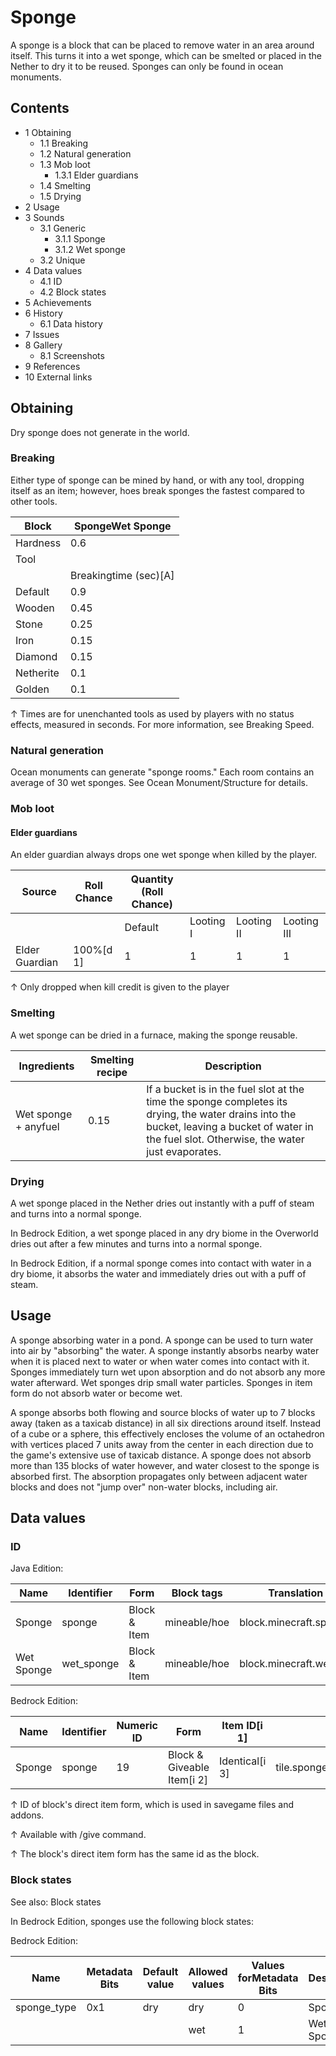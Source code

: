 # Sponge
A sponge is a block that can be placed to remove water in an area around itself. This turns it into a wet sponge, which can be smelted or placed in the Nether to dry it to be reused. Sponges can only be found in ocean monuments.

## Contents
- 1 Obtaining
	- 1.1 Breaking
	- 1.2 Natural generation
	- 1.3 Mob loot
		- 1.3.1 Elder guardians
	- 1.4 Smelting
	- 1.5 Drying
- 2 Usage
- 3 Sounds
	- 3.1 Generic
		- 3.1.1 Sponge
		- 3.1.2 Wet sponge
	- 3.2 Unique
- 4 Data values
	- 4.1 ID
	- 4.2 Block states
- 5 Achievements
- 6 History
	- 6.1 Data history
- 7 Issues
- 8 Gallery
	- 8.1 Screenshots
- 9 References
- 10 External links

## Obtaining
Dry sponge does not generate in the world.

### Breaking
Either type of sponge can be mined by hand, or with any tool, dropping itself as an item; however, hoes break sponges the fastest compared to other tools.

| Block     | SpongeWet Sponge      |
|-----------|-----------------------|
| Hardness  | 0.6                   |
| Tool      |                       |
|           | Breakingtime (sec)[A] |
| Default   | 0.9                   |
| Wooden    | 0.45                  |
| Stone     | 0.25                  |
| Iron      | 0.15                  |
| Diamond   | 0.15                  |
| Netherite | 0.1                   |
| Golden    | 0.1                   |


↑ Times are for unenchanted tools as used by players with no status effects, measured in seconds. For more information, see Breaking Speed.


### Natural generation
Ocean monuments can generate "sponge rooms." Each room contains an average of 30 wet sponges. See Ocean Monument/Structure for details.

### Mob loot
#### Elder guardians
An elder guardian always drops one wet sponge when killed by the player.

| Source         | Roll Chance | Quantity (Roll Chance) |           |            |             |
|----------------|-------------|------------------------|-----------|------------|-------------|
|                |             | Default                | Looting I | Looting II | Looting III |
| Elder Guardian | 100%[d 1]   | 1                      | 1         | 1          | 1           |


↑ Only dropped when kill credit is given to the player


### Smelting
A wet sponge can be dried in a furnace, making the sponge reusable. 

| Ingredients          | Smelting recipe | Description                                                                                                                                                                                      |
|----------------------|-----------------|--------------------------------------------------------------------------------------------------------------------------------------------------------------------------------------------------|
| Wet sponge + anyfuel | 0.15            | If a bucket is in the fuel slot at the time the sponge completes its drying, the water drains into the bucket, leaving a bucket of water in the fuel slot. Otherwise, the water just evaporates. |

### Drying
A wet sponge placed in the Nether dries out instantly with a puff of steam and turns into a normal sponge.

In Bedrock Edition, a wet sponge placed in any dry biome in the Overworld dries out after a few minutes and turns into a normal sponge.

In Bedrock Edition, if a normal sponge comes into contact with water in a dry biome, it absorbs the water and immediately dries out with a puff of steam.

## Usage
A sponge absorbing water in a pond.
A sponge can be used to turn water into air by "absorbing" the water. A sponge instantly absorbs nearby water when it is placed next to water or when water comes into contact with it. Sponges immediately turn wet upon absorption and do not absorb any more water afterward. Wet sponges drip small water particles. Sponges in item form do not absorb water or become wet.

A sponge absorbs both flowing and source blocks of water up to 7 blocks away (taken as a taxicab distance) in all six directions around itself. Instead of a cube or a sphere, this effectively encloses the volume of an octahedron with vertices placed 7 units away from the center in each direction due to the game's extensive use of taxicab distance. A sponge does not absorb more than 135 blocks of water however, and water closest to the sponge is absorbed first. The absorption propagates only between adjacent water blocks and does not "jump over" non-water blocks, including air.

## Data values
### ID
Java Edition:

| Name       | Identifier | Form         | Block tags   | Translation key            |
|------------|------------|--------------|--------------|----------------------------|
| Sponge     | sponge     | Block & Item | mineable/hoe | block.minecraft.sponge     |
| Wet Sponge | wet_sponge | Block & Item | mineable/hoe | block.minecraft.wet_sponge |

Bedrock Edition:

| Name   | Identifier | Numeric ID | Form                       | Item ID[i 1]   | Translation key                          |
|--------|------------|------------|----------------------------|----------------|------------------------------------------|
| Sponge | sponge     | 19         | Block & Giveable Item[i 2] | Identical[i 3] | tile.sponge.dry.nametile.sponge.wet.name |


↑ ID of block's direct item form, which is used in savegame files and addons.

↑ Available with /give command.

↑ The block's direct item form has the same id as the block.


### Block states
See also: Block states

In Bedrock Edition, sponges use the following block states:

Bedrock Edition:

| Name        | Metadata Bits | Default value | Allowed values | Values forMetadata Bits | Description |
|-------------|---------------|---------------|----------------|-------------------------|-------------|
| sponge_type | 0x1           | dry           | dry            | 0                       | Sponge      |
|             |               |               | wet            | 1                       | Wet Sponge  |



